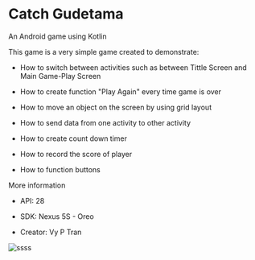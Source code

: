 # Catch Gudetama

An Android game using Kotlin

This game is a very simple game created to demonstrate:

- How to switch between activities such as between Tittle Screen and Main Game-Play Screen

- How to create function "Play Again" every time game is over

- How to move an object on the screen by using grid layout

- How to send data from one activity to other activity

- How to create count down timer

- How to record the score of player

- How to function buttons

More information

- API: 28

- SDK: Nexus 5S - Oreo

- Creator: Vy P Tran

![ssss](https://user-images.githubusercontent.com/49819696/57172297-a2551700-6de3-11e9-92a7-8cd4f60ceb7f.png)
